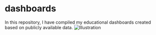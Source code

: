 # dashboards
In this repository, I have compiled my educational dashboards created based on publicly available data.
![Illustration](https://i.ibb.co/vLbV3nf/2.png)
